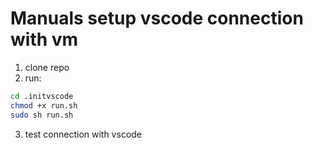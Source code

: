 # Manuals setup vscode connection with vm

1. clone repo
2. run:

```bash
cd .initvscode
chmod +x run.sh
sudo sh run.sh
```

3. test connection with vscode
